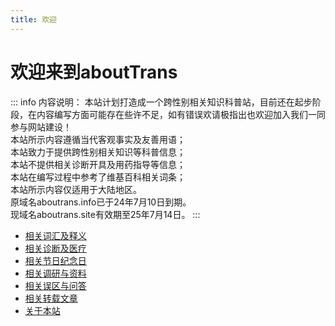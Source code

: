 ```yaml
---
title: 欢迎
---
```

# 欢迎来到aboutTrans
::: info 内容说明：
本站计划打造成一个跨性别相关知识科普站，目前还在起步阶段，在内容编写方面可能存在些许不足，如有错误欢请极指出也欢迎加入我们一同参与网站建设！  
本站所示内容遵循当代客观事实及友善用语；  
本站致力于提供跨性别相关知识等科普信息；  
本站不提供相关诊断开具及用药指导等信息；  
本站在编写过程中参考了维基百科相关词条；  
本站所示内容仅适用于大陆地区。  
原域名aboutrans.info已于24年7月10日到期。  
现域名aboutrans.site有效期至25年7月14日。
:::
* [相关词汇及释义](/document/words.md)  
* [相关诊断及医疗](/document/medical.md)  
* [相关节日纪念日](/document/days.md)  
* [相关调研与资料](/document/research.md)  
* [相关误区与问答](/document/Q&A.md)  
* [相关转载文章](/document/article.md)  
* [关于本站](/document/about.md)  